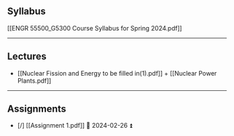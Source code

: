 ## Syllabus
[[ENGR 55500_G5300 Course Syllabus for Spring 2024.pdf]]

---
## Lectures
- [[Nuclear Fission and Energy to be filled in(1).pdf]] + [[Nuclear Power Plants.pdf]]


---
## Assignments
- [/] [[Assignment 1.pdf]] 📅 2024-02-26 ⏫  